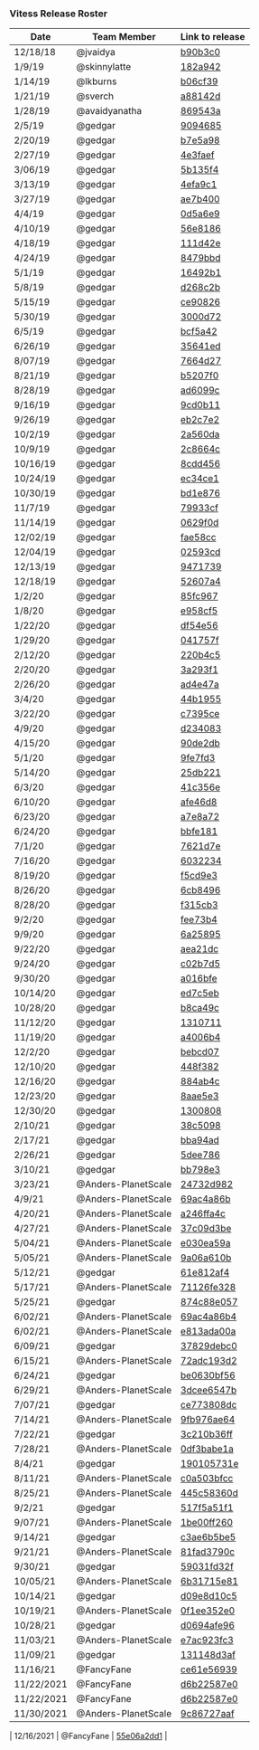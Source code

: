 ### Vitess Release Roster
| Date     | Team Member   | Link to release	|
| -------- | ------------- | --------------------- |
| 12/18/18 | @jvaidya      | [b90b3c0](https://github.com/planetscale/vitess-releases/releases/tag/b90b3c0) |
| 1/9/19   | @skinnylatte  | [182a942](https://github.com/planetscale/vitess-releases/releases/tag/182a942) |
| 1/14/19  | @lkburns 	   | [b06cf39](https://github.com/planetscale/vitess-releases/releases/tag/b06cf39) |
| 1/21/19  | @sverch       | [a88142d](https://github.com/planetscale/vitess-releases/releases/tag/a88142d) |
| 1/28/19  | @avaidyanatha | [869543a](https://github.com/planetscale/vitess-releases/releases/tag/869543a) |
| 2/5/19   | @gedgar       | [9094685](https://github.com/planetscale/vitess-releases/releases/tag/9094685) |
| 2/20/19  | @gedgar       | [b7e5a98](https://github.com/planetscale/vitess-releases/releases/tag/b7e5a98) |
| 2/27/19  | @gedgar       | [4e3faef](https://github.com/planetscale/vitess-releases/releases/tag/4e3faef) |
| 3/06/19  | @gedgar       | [5b135f4](https://github.com/planetscale/vitess-releases/releases/tag/5b135f4) |
| 3/13/19  | @gedgar       | [4efa9c1](https://github.com/planetscale/vitess-releases/releases/tag/4efa9c1) |
| 3/27/19  | @gedgar       | [ae7b400](https://github.com/planetscale/vitess-releases/releases/tag/ae7b400) |
| 4/4/19   | @gedgar       | [0d5a6e9](https://github.com/planetscale/vitess-releases/releases/tag/0d5a6e9) |
| 4/10/19  | @gedgar       | [56e8186](https://github.com/planetscale/vitess-releases/releases/tag/56e8186) |
| 4/18/19  | @gedgar       | [111d42e](https://github.com/planetscale/vitess-releases/releases/tag/111d42e) |
| 4/24/19  | @gedgar       | [8479bbd](https://github.com/planetscale/vitess-releases/releases/tag/8479bbd) |
| 5/1/19   | @gedgar       | [16492b1](https://github.com/planetscale/vitess-releases/releases/tag/16492b1) |
| 5/8/19   | @gedgar       | [d268c2b](https://github.com/planetscale/vitess-releases/releases/tag/d268c2b) |
| 5/15/19  | @gedgar       | [ce90826](https://github.com/planetscale/vitess-releases/releases/tag/ce90826) | 
| 5/30/19  | @gedgar       | [3000d72](https://github.com/planetscale/vitess-releases/releases/tag/3000d72) |
| 6/5/19   | @gedgar       | [bcf5a42](https://github.com/planetscale/vitess-releases/releases/tag/bcf5a42) |
| 6/26/19  | @gedgar       | [35641ed](https://github.com/planetscale/vitess-releases/releases/tag/35641ed) |
| 8/07/19  | @gedgar       | [7664d27](https://github.com/planetscale/vitess-releases/releases/tag/7664d27) |
| 8/21/19  | @gedgar       | [b5207f0](https://github.com/planetscale/vitess-releases/releases/tag/b5207f0) | 
| 8/28/19  | @gedgar       | [ad6099c](https://github.com/planetscale/vitess-releases/releases/tag/ad6099c) |
| 9/16/19  | @gedgar       | [9cd0b11](https://github.com/planetscale/vitess-releases/releases/tag/9cd0b11) |
| 9/26/19  | @gedgar       | [eb2c7e2](https://github.com/planetscale/vitess-releases/releases/tag/eb2c7e2) |
| 10/2/19  | @gedgar       | [2a560da](https://github.com/planetscale/vitess-releases/releases/tag/2a560da) |
| 10/9/19  | @gedgar       | [2c8664c](https://github.com/planetscale/vitess-releases/releases/tag/2c8664c) |
| 10/16/19 | @gedgar       | [8cdd456](https://github.com/planetscale/vitess-releases/releases/tag/8cdd456) | 
| 10/24/19 | @gedgar       | [ec34ce1](https://github.com/planetscale/vitess-releases/releases/tag/ec34ce1) | 
| 10/30/19 | @gedgar       | [bd1e876](https://github.com/planetscale/vitess-releases/releases/tag/bd1e876) |
| 11/7/19  | @gedgar       | [79933cf](https://github.com/planetscale/vitess-releases/releases/tag/79933cf) |
| 11/14/19 | @gedgar       | [0629f0d](https://github.com/planetscale/vitess-releases/releases/tag/0629f0d) |
| 12/02/19 | @gedgar       | [fae58cc](https://github.com/planetscale/vitess-releases/releases/tag/fae58cc) |
| 12/04/19 | @gedgar       | [02593cd](https://github.com/planetscale/vitess-releases/releases/tag/02593cd) |
| 12/13/19 | @gedgar       | [9471739](https://github.com/planetscale/vitess-releases/releases/tag/9471739) |
| 12/18/19 | @gedgar       | [52607a4](https://github.com/planetscale/vitess-releases/releases/tag/52607a4) |
| 1/2/20   | @gedgar       | [85fc967](https://github.com/planetscale/vitess-releases/releases/tag/85fc967) |
| 1/8/20   | @gedgar       | [e958cf5](https://github.com/planetscale/vitess-releases/releases/tag/e958cf5) |
| 1/22/20  | @gedgar       | [df54e56](https://github.com/planetscale/vitess-releases/releases/tag/df54e56) |
| 1/29/20  | @gedgar       | [041757f](https://github.com/planetscale/vitess-releases/releases/tag/041757f) |
| 2/12/20  | @gedgar       | [220b4c5](https://github.com/planetscale/vitess-releases/releases/tag/220b4c5) |
| 2/20/20  | @gedgar       | [3a293f1](https://github.com/planetscale/vitess-releases/releases/tag/3a293f1) |
| 2/26/20  | @gedgar       | [ad4e47a](https://github.com/planetscale/vitess-releases/releases/tag/ad4e47a) |
| 3/4/20   | @gedgar       | [44b1955](https://github.com/planetscale/vitess-releases/releases/tag/44b1955) |
| 3/22/20  | @gedgar       | [c7395ce](https://github.com/planetscale/vitess-releases/releases/tag/c7395ce) |
| 4/9/20   | @gedgar       | [d234083](https://github.com/planetscale/vitess-releases/releases/tag/d234083) |
| 4/15/20  | @gedgar       | [90de2db](https://github.com/planetscale/vitess-releases/releases/tag/90de2db) |
| 5/1/20   | @gedgar       | [9fe7fd3](https://github.com/planetscale/vitess-releases/releases/tag/9fe7fd3) |
| 5/14/20  | @gedgar       | [25db221](https://github.com/planetscale/vitess-releases/releases/tag/25db221) |
| 6/3/20   | @gedgar       | [41c356e](https://github.com/planetscale/vitess-releases/releases/tag/41c356e) |
| 6/10/20  | @gedgar       | [afe46d8](https://github.com/planetscale/vitess-releases/releases/tag/afe46d8) |
| 6/23/20  | @gedgar       | [a7e8a72](https://github.com/planetscale/vitess-releases/releases/tag/a7e8a72) |
| 6/24/20  | @gedgar       | [bbfe181](https://github.com/planetscale/vitess-releases/releases/tag/bbfe181) |
| 7/1/20   | @gedgar       | [7621d7e](https://github.com/planetscale/vitess-releases/releases/tag/7621d7e) |
| 7/16/20  | @gedgar       | [6032234](https://github.com/planetscale/vitess-releases/releases/tag/6032234) |
| 8/19/20  | @gedgar       | [f5cd9e3](https://github.com/planetscale/vitess-releases/releases/tag/f5cd9e3) |
| 8/26/20  | @gedgar       | [6cb8496](https://github.com/planetscale/vitess-releases/releases/tag/6cb8496) |
| 8/28/20  | @gedgar       | [f315cb3](https://github.com/planetscale/vitess-releases/releases/tag/f315cb3) |
| 9/2/20   | @gedgar       | [fee73b4](https://github.com/planetscale/vitess-releases/releases/tag/fee73b4) |
| 9/9/20   | @gedgar       | [6a25895](https://github.com/planetscale/vitess-releases/releases/tag/6a25895) |
| 9/22/20  | @gedgar       | [aea21dc](https://github.com/planetscale/vitess-releases/releases/tag/aea21dc) |
| 9/24/20  | @gedgar       | [c02b7d5](https://github.com/planetscale/vitess-releases/releases/tag/c02b7d5) |
| 9/30/20  | @gedgar       | [a016bfe](https://github.com/planetscale/vitess-releases/releases/tag/a016bfe) |
| 10/14/20 | @gedgar       | [ed7c5eb](https://github.com/planetscale/vitess-releases/releases/tag/ed7c5eb) |
| 10/28/20 | @gedgar       | [b8ca49c](https://github.com/planetscale/vitess-releases/releases/tag/b8ca49c) |
| 11/12/20 | @gedgar       | [1310711](https://github.com/planetscale/vitess-releases/releases/tag/1310711) |
| 11/19/20 | @gedgar       | [a4006b4](https://github.com/planetscale/vitess-releases/releases/tag/a4006b4) |
| 12/2/20  | @gedgar       | [bebcd07](https://github.com/planetscale/vitess-releases/releases/tag/bebcd07) |
| 12/10/20 | @gedgar       | [448f382](https://github.com/planetscale/vitess-releases/releases/tag/448f382) |
| 12/16/20 | @gedgar       | [884ab4c](https://github.com/planetscale/vitess-releases/releases/tag/884ab4c) |
| 12/23/20 | @gedgar       | [8aae5e3](https://github.com/planetscale/vitess-releases/releases/tag/8aae5e3) |
| 12/30/20 | @gedgar       | [1300808](https://github.com/planetscale/vitess-releases/releases/tag/1300808) |
| 2/10/21  | @gedgar       | [38c5098](https://github.com/planetscale/vitess-releases/releases/tag/38c5098) |
| 2/17/21  | @gedgar       | [bba94ad](https://github.com/planetscale/vitess-releases/releases/tag/bba94ad) |
| 2/26/21  | @gedgar       | [5dee786](https://github.com/planetscale/vitess-releases/releases/tag/5dee786) |
| 3/10/21  | @gedgar       | [bb798e3](https://github.com/planetscale/vitess-releases/releases/tag/bb798e3) |
| 3/23/21  | @Anders-PlanetScale       | [24732d982](https://github.com/planetscale/vitess-releases/releases/tag/24732d982) |
| 4/9/21  | @Anders-PlanetScale       | [69ac4a86b](https://github.com/planetscale/vitess-releases/releases/tag/69ac4a86b) |
| 4/20/21  | @Anders-PlanetScale       | [a246ffa4c](https://github.com/planetscale/vitess-releases/releases/tag/a246ffa4c) |
| 4/27/21  | @Anders-PlanetScale       | [37c09d3be](https://github.com/planetscale/vitess-releases/releases/tag/37c09d3be) |
| 5/04/21  | @Anders-PlanetScale       | [e030ea59a](https://github.com/planetscale/vitess-releases/releases/tag/e030ea59a) |
| 5/05/21  | @Anders-PlanetScale       | [9a06a610b](https://github.com/planetscale/vitess-releases/releases/tag/9a06a610b) |
| 5/12/21  | @gedgar | [61e812af4](https://github.com/planetscale/vitess-releases/releases/tag/61e812af4) |
| 5/17/21  | @Anders-PlanetScale       | [71126fe328](https://github.com/planetscale/vitess-releases/releases/tag/71126fe328) |
| 5/25/21  | @gedgar       | [874c88e057](https://github.com/planetscale/vitess-releases/releases/tag/874c88e057) |
| 6/02/21  | @Anders-PlanetScale       | [69ac4a86b4](https://github.com/planetscale/vitess-releases/releases/tag/69ac4a86b4) |
| 6/02/21  | @Anders-PlanetScale       | [e813ada00a](https://github.com/planetscale/vitess-releases/releases/tag/e813ada00a) |
| 6/09/21  | @gedgar       | [37829debc0](https://github.com/planetscale/vitess-releases/releases/tag/37829debc0) |
| 6/15/21  | @Anders-PlanetScale       | [72adc193d2](https://github.com/planetscale/vitess-releases/releases/tag/72adc193d2) |
| 6/24/21  | @gedgar       | [be0630bf56](https://github.com/planetscale/vitess-releases/releases/tag/be0630bf56) |
| 6/29/21  | @Anders-PlanetScale       | [3dcee6547b](https://github.com/planetscale/vitess-releases/releases/tag/3dcee6547b) |
| 7/07/21  | @gedgar       | [ce773808dc](https://github.com/planetscale/vitess-releases/releases/tag/ce773808dc) |
| 7/14/21  | @Anders-PlanetScale       | [9fb976ae64](https://github.com/planetscale/vitess-releases/releases/tag/9fb976ae64) |
| 7/22/21  | @gedgar       | [3c210b36ff](https://github.com/planetscale/vitess-releases/releases/tag/3c210b36ff) |
| 7/28/21  | @Anders-PlanetScale       | [0df3babe1a](https://github.com/planetscale/vitess-releases/releases/tag/0df3babe1a) |
| 8/4/21  | @gedgar       | [190105731e](https://github.com/planetscale/vitess-releases/releases/tag/190105731e) |
| 8/11/21  | @Anders-PlanetScale       | [c0a503bfcc](https://github.com/planetscale/vitess-releases/releases/tag/c0a503bfcc) |
| 8/25/21  | @Anders-PlanetScale       | [445c58360d](https://github.com/planetscale/vitess-releases/releases/tag/445c58360d) |
| 9/2/21  | @gedgar       | [517f5a51f1](https://github.com/planetscale/vitess-releases/releases/tag/517f5a51f1) |
| 9/07/21  | @Anders-PlanetScale       | [1be00ff260](https://github.com/planetscale/vitess-releases/releases/tag/1be00ff260) |
| 9/14/21  | @gedgar       | [c3ae6b5be5](https://github.com/planetscale/vitess-releases/releases/tag/c3ae6b5be5) |
| 9/21/21  | @Anders-PlanetScale       | [81fad3790c](https://github.com/planetscale/vitess-releases/releases/tag/81fad3790c) |
| 9/30/21  | @gedgar       | [59031fd32f](https://github.com/planetscale/vitess-releases/releases/tag/59031fd32f) |
| 10/05/21  | @Anders-PlanetScale       | [6b31715e81](https://github.com/planetscale/vitess-releases/releases/tag/6b31715e81) |
| 10/14/21  | @gedgar       | [d09e8d10c5](https://github.com/planetscale/vitess-releases/releases/tag/d09e8d10c5) |
| 10/19/21  | @Anders-PlanetScale       | [0f1ee352e0](https://github.com/planetscale/vitess-releases/releases/tag/0f1ee352e0) |
| 10/28/21  | @gedgar       | [d0694afe96](https://github.com/planetscale/vitess-releases/releases/tag/d0694afe96) |
| 11/03/21  | @Anders-PlanetScale       | [e7ac923fc3](https://github.com/planetscale/vitess-releases/releases/tag/e7ac923fc3) |
| 11/09/21  | @gedgar       | [131148d3af](https://github.com/planetscale/vitess-releases/releases/tag/131148d3af) |
| 11/16/21  | @FancyFane       | [ce61e56939](https://github.com/planetscale/vitess-releases/releases/tag/ce61e56939) |
| 11/22/2021 | @FancyFane | [d6b22587e0](https://github.com/planetscale/vitess-releases/releases/tag/d6b22587e0) |
| 11/22/2021 | @FancyFane | [d6b22587e0](https://github.com/planetscale/vitess-releases/releases/tag/d6b22587e0) |
| 11/30/2021 | @Anders-PlanetScale | [9c86727aaf](https://github.com/planetscale/vitess-releases/releases/tag/9c86727aaf) |

| 12/16/2021 | @FancyFane | [55e06a2dd1](https://github.com/planetscale/vitess-releases/releases/tag/55e06a2dd1) |